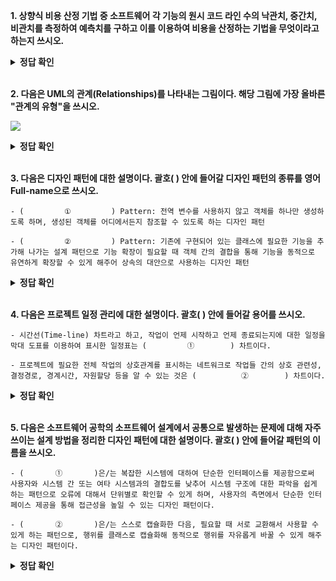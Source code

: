 **1. 상향식 비용 산정 기법 중 소프트웨어 각 기능의 원시 코드 라인 수의 낙관치, 중간치, 비관치를 측정하여 예측치를 구하고 이를 이용하여 비용을 산정하는 기법을 무엇이라고 하는지 쓰시오.**


<details>
<summary><b>정답 확인</b></summary>
<div markdown="1">

LOC(Lines of Code) 기법

</div>
</details>
</br>

**2. 다음은 UML의 관계(Relationships)를 나타내는 그림이다. 해당 그림에 가장 올바른 "관계의 유형"을 쓰시오.**

![](https://cafeptthumb-phinf.pstatic.net/MjAyMjA0MDhfMTUx/MDAxNjQ5Mzk1MzcyMDEz.07OyqC5f0qBNitcPdn6DgnKp-e1lhHBZ_2JUIRcIBXQg.hhm1hIgptwW6v6WXSZWKyrqvZVigecVXKF5w7ErgZOQg.PNG/image.png?type=w1600)

<details>
<summary><b>정답 확인</b></summary>
<div markdown="1">

① 집합(Aggregation)

② 실체화(Realization)

</div>
</details>
</br>

**3. 다음은 디자인 패턴에 대한 설명이다. 괄호(      ) 안에 들어갈 디자인 패턴의 종류를 영어 Full-name으로 쓰시오.**
```
- (         ①         ) Pattern: 전역 변수를 사용하지 않고 객체를 하나만 생성하도록 하며, 생성된 객체를 어디에서든지 참조할 수 있도록 하는 디자인 패턴

​- (​         ②         ) Pattern: 기존에 구현되어 있는 클래스에 필요한 기능을 추가해 나가는 설계 패턴으로 기능 확장이 필요할 때 객체 간의 결합을 통해 기능을 동적으로 유연하게 확장할 수 있게 해주어 상속의 대안으로 사용하는 디자인 패턴
```

<details>
<summary><b>정답 확인</b></summary>
<div markdown="1">

① Singleton

② Decorator

</div>
</details>
</br>

**4. 다음은 프로젝트 일정 관리에 대한 설명이다. 괄호(         ) 안에 들어갈 용어를 쓰시오.**
```
- 시간선(Time-line) 차트라고 하고, 작업이 언제 시작하고 언제 종료되는지에 대한 일정을 막대 도표를 이용하여 표시한 일정표는 (         ①        ) 차트이다.

- 프로젝트에 필요한 전체 작업의 상호관계를 표시하는 네트워크로 작업들 간의 상호 관련성, 결정경로, 경계시간, 자원할당 등을 알 수 있는 것은 (          ②        ) 차트이다.
```

<details>
<summary><b>정답 확인</b></summary>
<div markdown="1">

① 간트(GANTT)   
② 퍼트(PERT)

</div>
</details>
</br>

**5. 다음은 소프트웨어 공학의 소프트웨어 설계에서 공통으로 발생하는 문제에 대해 자주 쓰이는 설계 방법을 정리한 디자인 패턴에 대한 설명이다. 괄호(       ) 안에 들어갈 패턴의 이름을 쓰시오.**
```
- (       ①       )은/는 복잡한 시스템에 대하여 단순한 인터페이스를 제공함으로써 사용자와 시스템 간 또는 여타 시스템과의 결합도를 낮추어 시스템 구조에 대한 파악을 쉽게 하는 패턴으로 오류에 대해서 단위별로 확인할 수 있게 하며, 사용자의 측면에서 단순한 인터페이스 제공을 통해 접근성을 높일 수 있는 디자인 패턴이다.

- (       ②       )은/는 스스로 캡슐화한 다음, 필요할 때 서로 교환해서 사용할 수 있게 하는 패턴으로, 행위를 클래스로 캡슐화해 동적으로 행위를 자유롭게 바꿀 수 있게 해주는 디자인 패턴이다.
```

<details>
<summary><b>정답 확인</b></summary>
<div markdown="1">

① Facade   
② Strategy

</div>
</details>
</br>